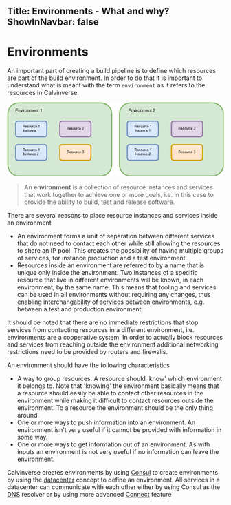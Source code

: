 Title: Environments - What and why?
ShowInNavbar: false
---

# Environments

An important part of creating a build pipeline is to define which resources are part of the
build environment. In order to do that it is important to understand what is meant with the term
`environment` as it refers to the resources in Calvinverse.

![Services separated by multiple environments](../assets/img/Environments.png)

  > An **environment** is a collection of resource instances and services that work together
  > to achieve one or more goals, i.e. in this case to provide the ability to build, test and
  > release software.

There are several reasons to place resource instances and services inside an environment

* An environment forms a unit of separation between different services that do not need to contact
  each other while still allowing the resources to share an IP pool. This creates the possibility of
  having multiple groups of services, for instance production and a test environment.
* Resources inside an environment are referred to by a name that is unique only inside the
  environment. Two instances of a specific resource that live in different environments will be
  known, in each environment, by the same name. This means that tooling and services can be used
  in all environments without requiring any changes, thus enabling interchangability of services
  between environments, e.g. between a test and production environment.

It should be noted that there are no immediate restrictions that stop services from contacting
resources in a different environment, i.e. environments are a cooperative system. In order to
actually block resources and services from reaching outside the environment additional networking
restrictions need to be provided by routers and firewalls.

An environment should have the following characteristics

* A way to group resources. A resource should 'know' which environment it belongs to. Note that
  'knowing' the environment basically means that a resource should easily be able to contact other
  resources in the environment while making it difficult to contact resources outside the
  environment. To a resource the environment should be the only thing around.
* One or more ways to push information into an environment. An environment isn't very useful if
  it cannot be provided with information in some way.
* One or more ways to get information out of an environment. As with inputs an environment is not
  very useful if no information can leave the environment.

Calvinverse creates environments by using [Consul](https://consul.io) to create environments by
using the [datacenter](https://www.consul.io/docs/glossary.html#datacenter) concept to define an
environment. All services in a datacenter can communicate with each other either by using Consul as
the [DNS](https://www.consul.io/docs/agent/dns.html) resolver or by using more advanced
[Connect](https://www.consul.io/docs/connect/index.html) feature
